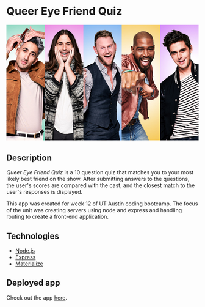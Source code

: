 # Queer Eye Friend Quiz

![header image](/app/assets/imgs/cast.jpg)

## Description

*Queer Eye Friend Quiz* is a 10 question quiz that matches you to your most likely best friend on the show. After submitting answers to the questions, the user's scores are compared with the cast, and the closest match to the user's responses is displayed.

This app was created for week 12 of UT Austin coding bootcamp. The focus of the unit was creating servers using node and express and handling routing to create a front-end application. 

## Technologies
- [Node.js](https://nodejs.org/en/)
- [Express](https://expressjs.com/)
- [Materialize](http://materializecss.com/)

## Deployed app
	
Check out the app [here](https://immense-plains-16744.herokuapp.com/).